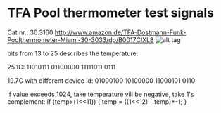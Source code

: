 TFA Pool thermometer test signals
====================
Cat nr.: 30.3160
http://www.amazon.de/TFA-Dostmann-Funk-Poolthermometer-Miami-30-3033/dp/B0017CIXL8
![alt tag](http://tfa-dostmann.de/uploads/tx_prodkat/303160gross.jpg)

bits from 13 to 25 describes the temperature:

25.1C:
11010111 01100000 11111011 0111

19.7C with different device id:
01000100 10100000 11000101 0110

if value exceeds 1024, take temperature vill be negative, take 1's complement:
if (temp>(1<<11)) {
  temp = ((1<<12) - temp)*-1;
}

